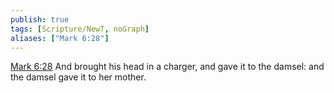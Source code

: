 ```yaml
---
publish: true
tags: [Scripture/NewT, noGraph]
aliases: ["Mark 6:28"]
---
```

[Mark 6:28](https://churchofjesuschrist.org/study/scriptures/nt/mark/6?lang=eng&id=p28#p28) And brought his head in a charger, and gave it to the damsel: and the damsel gave it to her mother.
